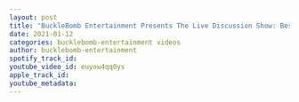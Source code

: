```yaml
---
layout: post
title: "BuckleBomb Entertainment Presents The Live Discussion Show: Best and Worst Theme Songs"
date: 2021-01-12
categories: bucklebomb-entertainment videos
author: bucklebomb-entertainment
spotify_track_id: 
youtube_video_id: euyow4qq0ys
apple_track_id: 
youtube_metadata: 
---
```

